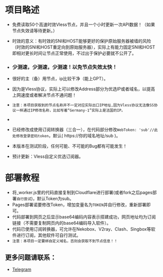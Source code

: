 # 项目略述
* 免费读取50个高速时效Vless节点，并且一个小时更新一次API数据！（如果节点失效请等待更新。）
* 时效的意义：有时效的SNI和HOST能够更好的保护原始服务器被墙的风险（时效的SNI和HOST重定向到原始服务器），实际上有能力固定SNI和HOST即相对更长时间让节点正常使用，不过出于保护必要就不公开了。
* ### 少测速，少测速，少测速！以免节点失效太快！
* 很好的主（备）用节点，ip比较干净（能上GPT）。
* 因为是Vless协议，实际上可以修改Address部分为优选IP或者域名，以提高上网速度或者解决节点不通问题！
* `注意：本项目获取到的节点名称并不一定对应实际出口IP地址,因为Vless协议无法像SS协议一样通过IP修改名称，比如写着“Germany-1”实际上是法国的IP。`
* 
* 已经修改成使用订阅转换器（三合一），在代码部分修改`WebToken: 'sub'//此处修改登录密码token`，默认( https://你的域名地址/sub )。

* 本版本在测试阶段，任何可能、不可能的Bug都有可能发生！

* 预计更新：Vless自定义优选订阅器。

#  部署教程
* 将_worker.js里的代码直接复制到Cloudflare进行部署(或者fork之后pages部署`自行尝试`)，默认Token为sub。
* Pages部署诺要修改Token，增加变量名为`TOKEN`并自行修改，重新部署即可。
* 代码部署到网页之后显示base64编码内容表示搭建成功，网页地址均为订阅链接（不需要复制网页内的base64编码导入软件）。
* 代码已使用订阅转换器，可允许在Nekobox、V2ray、Clash、Singbox等软件进行订阅，其他软件可自行测试。
* `注意：本项目一定要绑自定义域名，否则会获取不到节点信息！！`

##  更多问题请联系：
* [Telegram](https://t.me/Enkelte_bot)
